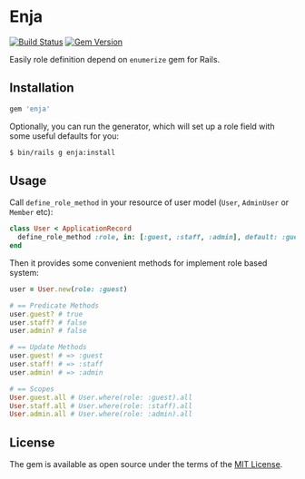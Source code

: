 # Enja

[![Build Status](https://travis-ci.org/yhirano55/enja.svg?branch=master)](https://travis-ci.org/yhirano55/enja)
[![Gem Version](https://badge.fury.io/rb/enja.svg)](https://badge.fury.io/rb/enja)

Easily role definition depend on `enumerize` gem for Rails.

## Installation

```ruby
gem 'enja'
```

Optionally, you can run the generator, which will set up a role field with some useful defaults for you:

```bash
$ bin/rails g enja:install
```

## Usage

Call `define_role_method` in your resource of user model (`User`, `AdminUser` or `Member` etc):

```ruby
class User < ApplicationRecord
  define_role_method :role, in: [:guest, :staff, :admin], default: :guest
end
```

Then it provides some convenient methods for implement role based system:

```ruby
user = User.new(role: :guest)

# == Predicate Methods
user.guest? # true
user.staff? # false
user.admin? # false

# == Update Methods
user.guest! # => :guest
user.staff! # => :staff
user.admin! # => :admin

# == Scopes
User.guest.all # User.where(role: :guest).all
User.staff.all # User.where(role: :staff).all
User.admin.all # User.where(role: :admin).all
```

## License

The gem is available as open source under the terms of the [MIT License](http://opensource.org/licenses/MIT).
